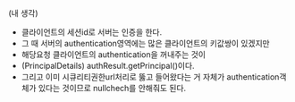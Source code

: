(내 생각)

- 클라이언트의 세션id로 서버는 인증을 한다.
- 그 때 서버의 authentication영역에는 많은 클라이언트의 키값쌍이 있겠지만
- 해당요청 클라이언트의 authentication을 꺼내주는 것이
- (PrincipalDetails) authResult.getPrincipal()이다.
- 그리고 이미 시큐리티권한url처리로 뚫고 들어왔다는 거 자체가 authentication객체가 있다는 것이므로 nullchech를 안해줘도 된다.
